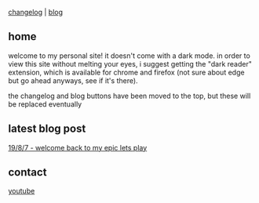[changelog](https://rustmotherboard.github.io/changelog) | [blog](https://rustmotherboard.github.io/blog)

## home
welcome to my personal site! it doesn't come with a dark mode. in order to view this site without melting your eyes, i suggest getting the "dark reader" extension, which is available for chrome and firefox (not sure about edge but go ahead anyways, see if it's there).

the changelog and blog buttons have been moved to the top, but these will be replaced eventually

## latest blog post
[19/8/7 - welcome back to my epic lets play](https://rustmotherboard.github.io/archive/2019/08/19-7-7)

## contact
[youtube](https://www.youtube.com/channel/UCsIo5NUwh_LsvnfE7OwKCmg)